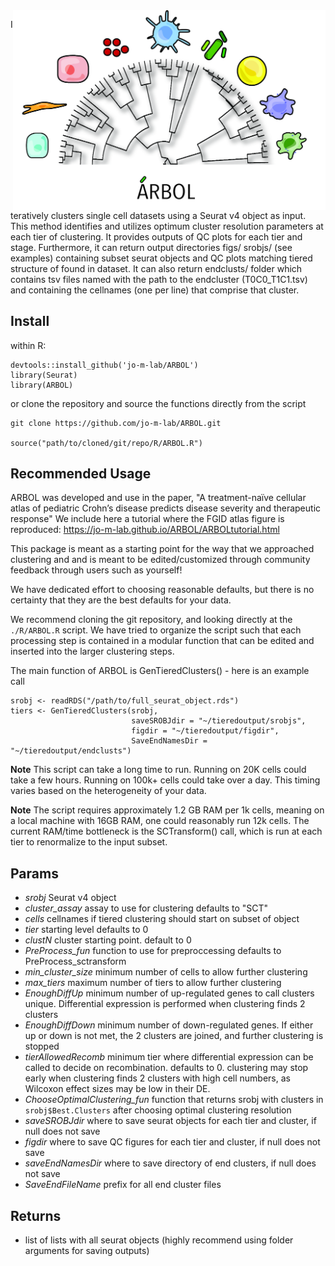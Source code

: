 <img src="docs/ARBOLsmall.jpg?raw=true" align="right" width=500px>  

Iteratively clusters single cell datasets using a Seurat v4 object as input. This method identifies and utilizes optimum 
cluster resolution parameters at each tier of clustering. It provides outputs of QC plots for each tier and stage.
Furthermore, it can return output directories figs/ srobjs/ (see examples) containing subset 
seurat objects and QC plots matching tiered structure of found in dataset.
It can also return endclusts/ folder which contains tsv files named with the 
path to the endcluster (T0C0_T1C1.tsv) and containing the cellnames (one per line) 
that comprise that cluster.

## Install

within R:
```
devtools::install_github('jo-m-lab/ARBOL')
library(Seurat)
library(ARBOL)
```

or clone the repository and source the functions directly from the script
```
git clone https://github.com/jo-m-lab/ARBOL.git

source("path/to/cloned/git/repo/R/ARBOL.R")
```

## Recommended Usage

ARBOL was developed and use in the paper, "A treatment-naïve cellular atlas of pediatric Crohn’s disease predicts disease severity and therapeutic response"
We include here a tutorial where the FGID atlas figure is reproduced: 
https://jo-m-lab.github.io/ARBOL/ARBOLtutorial.html

This package is meant as a starting point for the way that we approached clustering and and is meant to be edited/customized through community feedback through users such as yourself!

We have dedicated effort to choosing reasonable defaults, but there is no certainty that they are
the best defaults for your data.

We recommend cloning the git repository, and looking directly at the
`./R/ARBOL.R` script. We have tried to organize the script such that
each processing step is contained in a modular function that can be edited and
inserted into the larger clustering steps.

The main function of ARBOL is GenTieredClusters() - here is an example call

```
srobj <- readRDS("/path/to/full_seurat_object.rds")
tiers <- GenTieredClusters(srobj,
                           saveSROBJdir = "~/tieredoutput/srobjs",
                           figdir = "~/tieredoutput/figdir",
                           SaveEndNamesDir = "~/tieredoutput/endclusts")
```

**Note** This script can take a long time to run. Running on 20K cells could 
take a few hours. Running on 100k+ cells could take over a day. This timing varies
based on the heterogeneity of your data.

**Note** The script requires approximately 1.2 GB RAM per 1k cells, meaning on a local machine with 16GB RAM, one could reasonably run 12k cells. The current RAM/time bottleneck is the SCTransform() call, which is run at each tier to renormalize to the input subset. 

## Params

* *srobj* Seurat v4 object
* *cluster_assay* assay to use for clustering defaults to "SCT"
* *cells* cellnames if tiered clustering should start on subset of object
* *tier* starting level defaults to 0
* *clustN* cluster starting point. default to 0
* *PreProcess_fun* function to use for preproccessing defaults to PreProcess_sctransform
* *min_cluster_size* minimum number of cells to allow further clustering
* *max_tiers* maximum number of tiers to allow further clustering
* *EnoughDiffUp* minimum number of up-regulated genes to call clusters unique. Differential expression is performed when clustering finds 2 clusters
* *EnoughDiffDown* minimum number of down-regulated genes. If either up or down is not met, the 2 clusters are joined, and further clustering is stopped
* *tierAllowedRecomb* minimum tier where differential expression can be called to decide on recombination. defaults to 0. clustering may stop early when clustering finds 2 clusters with high cell numbers, as Wilcoxon effect sizes may be low in their DE.
* *ChooseOptimalClustering_fun* function that returns srobj with clusters in `srobj$Best.Clusters` after choosing optimal clustering resolution
* *saveSROBJdir* where to save seurat objects for each tier and cluster, if null does not save
* *figdir* where to save QC figures for each tier and cluster, if null does not save
* *saveEndNamesDir* where to save directory of end clusters, if null does not save
* *SaveEndFileName* prefix for all end cluster files

## Returns

* list of lists with all seurat objects (highly recommend using folder arguments for saving outputs)
